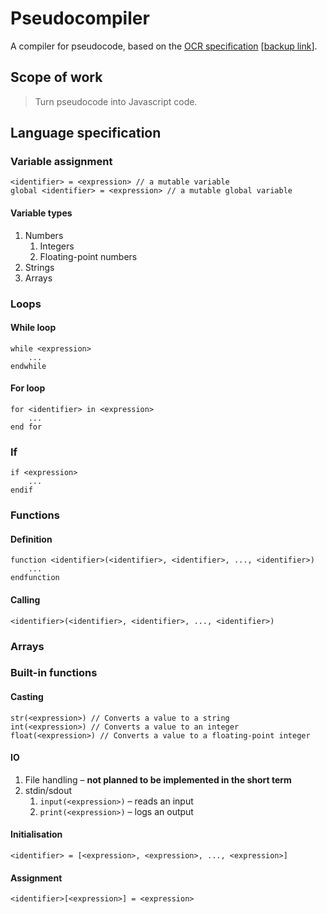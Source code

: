 # Pseudocompiler
A compiler for pseudocode, based on the [OCR specification](https://https://www.ocr.org.uk/Images/202654-pseudocode-guide.pdf) [[backup link](https://web.archive.org/web/20200118155656/https://www.ocr.org.uk/Images/202654-pseudocode-guide.pdf)].

## Scope of work
> Turn pseudocode into Javascript code.

## Language specification
### Variable assignment
```
<identifier> = <expression> // a mutable variable
global <identifier> = <expression> // a mutable global variable
```
#### Variable types
1. Numbers
    1. Integers
    2. Floating-point numbers
2. Strings
3. Arrays
### Loops
#### While loop
```
while <expression>
    ...
endwhile
```
#### For loop
```
for <identifier> in <expression>
    ...
end for
```
### If
```
if <expression>
    ...
endif
```
### Functions
#### Definition
```
function <identifier>(<identifier>, <identifier>, ..., <identifier>)
    ...
endfunction
```
#### Calling
```
<identifier>(<identifier>, <identifier>, ..., <identifier>)
```
### Arrays
### Built-in functions
#### Casting
```
str(<expression>) // Converts a value to a string
int(<expression>) // Converts a value to an integer
float(<expression>) // Converts a value to a floating-point integer
```
#### IO
1. File handling – **not planned to be implemented in the short term**
2. stdin/sdout
    1. ```input(<expression>)``` – reads an input 
    2. ```print(<expression>)``` – logs an output

#### Initialisation
```
<identifier> = [<expression>, <expression>, ..., <expression>]
```
#### Assignment
```
<identifier>[<expression>] = <expression>
```
